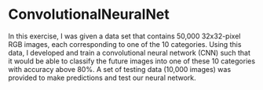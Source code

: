 # ConvolutionalNeuralNet
In this exercise, I was given a data set that contains 50,000 32x32-pixel RGB images, each corresponding to one of the 10 categories. Using this data, I developed and train a convolutional neural network (CNN) such that it would be able to classify the future images into one of these 10 categories with accuracy above 80%. A set of testing data (10,000 images) was provided to make predictions and test our neural network.
